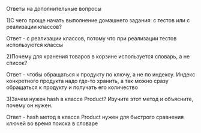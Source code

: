 Ответы на дополнительные вопросы 

1)С чего проще начать выполнение домашнего задания: с тестов или с реализации классов?

Ответ - c реализации классов, потому что при реализации тестов используются классы

2)Почему для хранения товаров в корзине используется словарь, а не список?

Ответ - чтобы обращаться к продукту по ключу, а не по индексу. Индекс конкретного продукта надо где-то хранить, а так 
можно сразу обращаться к продукту и получать его количество

3)Зачем нужен hash в классе Product? Изучите этот метод и объясните, почему он нужен.

Ответ - hash метод в классе Product нужен для быстрого сравнения ключей во время поиска в словаре 
